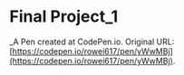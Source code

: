 # Final Project_1
 _A Pen created at CodePen.io. Original URL: [https://codepen.io/rowei617/pen/yWwMBj](https://codepen.io/rowei617/pen/yWwMBj).

 
